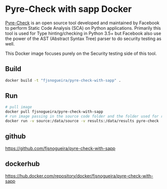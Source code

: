 # Pyre-Check with sapp Docker

[Pyre-Check](https://github.com/facebook/pyre-check) is an open source tool developed and maintained by Facebook to perform Static Code Analysis (SCA) on Python applications.
Primarily this tool is used for Type hinting/checking in Python 3.5+ but Facebook also use the power of the AST (Abstract Syntax Tree) parser to do security testing as well.

This Docker image focuses purely on the Security testing side of this tool.

## Build

```bash
docker build -t "fjsnogueira/pyre-check-with-sapp" .
```

## Run

```bash
# pull image
docker pull fjsnogueira/pyre-check-with-sapp
# run image passing in the source code folder and the folder used for results 
docker run -v source:/data/source -v results:/data/results pyre-check
```

## github

https://github.com/fjsnogueira/pyre-check-with-sapp

## dockerhub

https://hub.docker.com/repository/docker/fjsnogueira/pyre-check-with-sapp